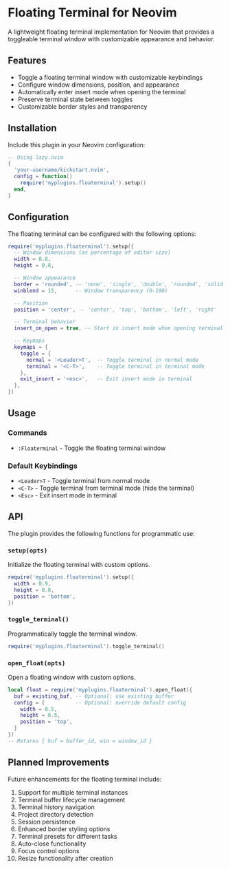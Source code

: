 # Floating Terminal for Neovim

A lightweight floating terminal implementation for Neovim that provides a toggleable terminal window with customizable appearance and behavior.

## Features

- Toggle a floating terminal window with customizable keybindings
- Configure window dimensions, position, and appearance
- Automatically enter insert mode when opening the terminal
- Preserve terminal state between toggles
- Customizable border styles and transparency

## Installation

Include this plugin in your Neovim configuration:

```lua
-- Using lazy.nvim
{
  'your-username/kickstart.nvim',
  config = function()
    require('myplugins.floaterminal').setup()
  end,
}
```

## Configuration

The floating terminal can be configured with the following options:

```lua
require('myplugins.floaterminal').setup({
  -- Window dimensions (as percentage of editor size)
  width = 0.8,
  height = 0.8,

  -- Window appearance
  border = 'rounded', -- 'none', 'single', 'double', 'rounded', 'solid', 'shadow'
  winblend = 15,      -- Window transparency (0-100)

  -- Position
  position = 'center', -- 'center', 'top', 'bottom', 'left', 'right'

  -- Terminal behavior
  insert_on_open = true, -- Start in insert mode when opening terminal

  -- Keymaps
  keymaps = {
    toggle = {
      normal = '<Leader>T',  -- Toggle terminal in normal mode
      terminal = '<C-T>',    -- Toggle terminal in terminal mode
    },
    exit_insert = '<esc>',   -- Exit insert mode in terminal
  },
})
```

## Usage

### Commands

- `:Floaterminal` - Toggle the floating terminal window

### Default Keybindings

- `<Leader>T` - Toggle terminal from normal mode
- `<C-T>` - Toggle terminal from terminal mode (hide the terminal)
- `<Esc>` - Exit insert mode in terminal

## API

The plugin provides the following functions for programmatic use:

### `setup(opts)`

Initialize the floating terminal with custom options.

```lua
require('myplugins.floaterminal').setup({
  width = 0.9,
  height = 0.8,
  position = 'bottom',
})
```

### `toggle_terminal()`

Programmatically toggle the terminal window.

```lua
require('myplugins.floaterminal').toggle_terminal()
```

### `open_float(opts)`

Open a floating window with custom options.

```lua
local float = require('myplugins.floaterminal').open_float({
  buf = existing_buf, -- Optional: use existing buffer
  config = {          -- Optional: override default config
    width = 0.5,
    height = 0.5,
    position = 'top',
  }
})
-- Returns { buf = buffer_id, win = window_id }
```

## Planned Improvements

Future enhancements for the floating terminal include:

1. Support for multiple terminal instances
2. Terminal buffer lifecycle management
3. Terminal history navigation
4. Project directory detection
5. Session persistence
6. Enhanced border styling options
7. Terminal presets for different tasks
8. Auto-close functionality
9. Focus control options
10. Resize functionality after creation
